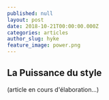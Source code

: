 ```yaml
---
published: null
layout: post
date: 2018-10-21T00:00:00.000Z
categories: articles
author_slug: hyke
feature_image: power.png
---
```

## La Puissance du style 

(article en cours d'élaboration...)
